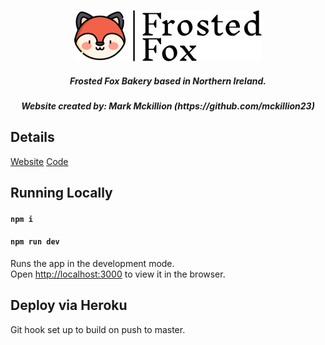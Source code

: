<p align="center">
<img src="https://github.com/mckillion23/frosted-fox/blob/master/src/images/logo.png"/>
</p> 
<h5 align="center">Frosted Fox Bakery based in Northern Ireland.</h5>
<h5 align="center">Website created by: Mark Mckillion (https://github.com/mckillion23)</h5>

## Details

[Website](http://www.frostedfox.co.uk/)
[Code](https://github.com/mckillion23/frosted-fox)

## Running Locally

#### `npm i`
#### `npm run dev`

Runs the app in the development mode.<br />
Open [http://localhost:3000](http://localhost:3000) to view it in the browser.

## Deploy via Heroku

Git hook set up to build on push to master.
